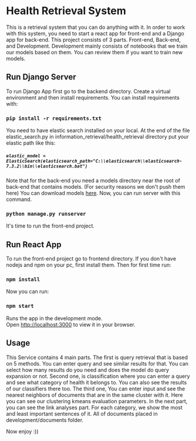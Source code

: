 # Health Retrieval System
This is a retrieval system that you can do anything with it. In order to work with this system, you need to start a react app for front-end and a Django app for back-end.
This project consists of 3 parts. Front-end, Back-end, and Development. Development mainly consists of notebooks that we train our models based on them. You can review them if you want to train new models.

## Run Django Server
To run Django App first go to the backend directory. Create a virtual environment and then install requirements. You can install requirements with:
### `pip install -r requirements.txt`

You need to have elastic search installed on your local. At the end of the file elastic_search.py in information_retrieval/health_retrieval directory put your elastic path like this:
##### `elastic_model = ElasticSearch(elasticsearch_path="C:\\elasticsearch\\elasticsearch-7.3.2\\bin\\elasticsearch.bat")`
Note that for the back-end you need a models directory near the root of back-end that contains models. (For security reasons we don't push them here)
You can download models [here](https://drive.google.com/drive/folders/1hfMy0i3KUqeGr9P2Kar8kgSaXndpuhj5?usp=sharing).
Now, you can run server with this command.
### `python manage.py runserver`
It's time to run the front-end project.

## Run React App
To run the front-end project go to frontend directory. If you don't have nodejs and npm on your pc, first install them.
Then for first time run:
### `npm install`

Now you can run:
### `npm start`

Runs the app in the development mode.\
Open [http://localhost:3000](http://localhost:3000) to view it in your browser.

## Usage
This Service contains 4 main parts. The first is query retrieval that is based on 5 methods. You can enter query and see similar results for that. You can select how many results do you need and does the model do query expansion or not. Second one, is classification where you can enter a query and see what category of health it belongs to. You can also see the results of our classifiers there too. The third one, You can enter input and see the nearest neighbors of documents that are in the same cluster with it. Here you can see our clustering kmeans evaluation parameters. In the next part, you can see the link analyses part. For each category, we show the most and least important sentences of it. All of documents placed in development/documents folder.

Now enjoy :))
